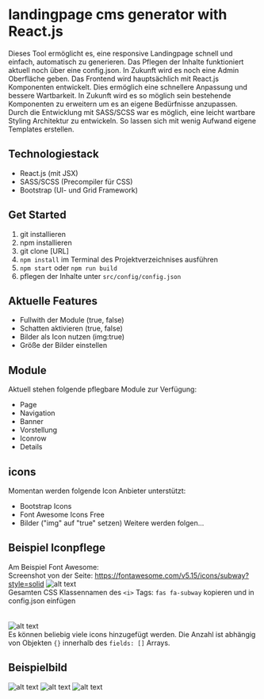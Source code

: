 # landingpage cms generator with React.js


Dieses Tool ermöglicht es, eine responsive Landingpage schnell und einfach, automatisch zu generieren. Das Pflegen der Inhalte funktioniert aktuell noch über eine config.json. In Zukunft wird es noch eine Admin Oberfläche geben. Das Frontend wird hauptsächlich mit React.js Komponenten entwickelt. Dies ermöglich eine schnellere Anpassung und bessere Wartbarkeit. In Zukunft wird es so möglich sein bestehende Komponenten zu erweitern um es an eigene Bedürfnisse anzupassen. Durch die Entwicklung mit SASS/SCSS war es möglich, eine leicht wartbare Styling Architektur zu entwickeln. So lassen sich mit wenig Aufwand eigene Templates erstellen.

## Technologiestack
+ React.js (mit JSX)
+ SASS/SCSS (Precompiler für CSS)
+ Bootstrap (UI- und Grid Framework)

## Get Started
1. git installieren
2. npm installieren 
3. git clone [URL]
4. `npm install` im Terminal des Projektverzeichnises ausführen
5. `npm start` oder `npm run build`
6. pflegen der Inhalte unter `src/config/config.json`


## Aktuelle Features
+ Fullwith der Module (true, false)
+ Schatten aktivieren (true, false)
+ Bilder als Icon nutzen (img:true)
+ Größe der Bilder einstellen

## Module  
Aktuell stehen folgende pflegbare Module zur Verfügung:
+ Page
+ Navigation
+ Banner
+ Vorstellung
+ Iconrow
+ Details


## icons  
Momentan werden folgende Icon Anbieter unterstützt:
+ Bootstrap Icons
+ Font Awesome Icons Free
+ Bilder ("img" auf "true" setzen)
Weitere werden folgen...




## Beispiel Iconpflege
Am Beispiel Font Awesome:  
Screenshot von der Seite: https://fontawesome.com/v5.15/icons/subway?style=solid
![alt text](https://github.com/Ariukuto/landingpage-cms-react/blob/main/.githubres/fa.png?raw=true)  
Gesamten CSS Klassennamen des `<i>` Tags: `fas fa-subway` kopieren und in config.json einfügen  
<br/><br/>
![alt text](https://github.com/Ariukuto/landingpage-cms-react/blob/main/.githubres/configicon.png?raw=true)  
Es können beliebig viele icons hinzugefügt werden. Die Anzahl ist abhängig von Objekten `{}` innerhalb des `fields: []` Arrays.

## Beispielbild
![alt text](https://github.com/Ariukuto/landingpage-cms-react/blob/main/.githubres/sample.png?raw=true)
![alt text](https://github.com/Ariukuto/landingpage-cms-react/blob/main/.githubres/iconrow.png?raw=true)
![alt text](https://github.com/Ariukuto/landingpage-cms-react/blob/main/.githubres/details.png?raw=true)

